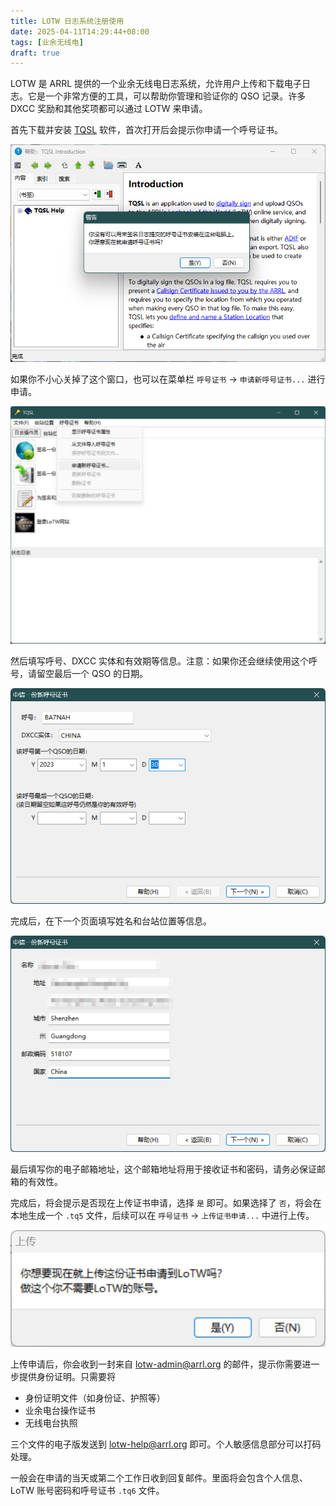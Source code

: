 ```yaml
---
title: LOTW 日志系统注册使用
date: 2025-04-11T14:29:44+08:00
tags: [业余无线电]
draft: true
---
```


LOTW 是 ARRL 提供的一个业余无线电日志系统，允许用户上传和下载电子日志。它是一个非常方便的工具，可以帮助你管理和验证你的 QSO 记录。许多 DXCC 奖励和其他奖项都可以通过 LOTW 来申请。

首先下载并安装 [TQSL](http://www.arrl.org/tqsl-download) 软件，首次打开后会提示你申请一个呼号证书。

![](images/image.jpg)

如果你不小心关掉了这个窗口，也可以在菜单栏 `呼号证书` -> `申请新呼号证书...` 进行申请。

![](images/image-1.jpg)

然后填写呼号、DXCC 实体和有效期等信息。注意：如果你还会继续使用这个呼号，请留空最后一个 QSO 的日期。

![](images/image-2.jpg)

完成后，在下一个页面填写姓名和台站位置等信息。

![](images/image-3.jpg)

最后填写你的电子邮箱地址，这个邮箱地址将用于接收证书和密码，请务必保证邮箱的有效性。

完成后，将会提示是否现在上传证书申请，选择 `是` 即可。如果选择了 `否`，将会在本地生成一个 `.tq5` 文件，后续可以在 `呼号证书` -> `上传证书申请...` 中进行上传。

![](images/image-4.jpg)

上传申请后，你会收到一封来自 lotw-admin@arrl.org 的邮件，提示你需要进一步提供身份证明。只需要将

- 身份证明文件（如身份证、护照等）
- 业余电台操作证书
- 无线电台执照

三个文件的电子版发送到 lotw-help@arrl.org 即可。个人敏感信息部分可以打码处理。

一般会在申请的当天或第二个工作日收到回复邮件。里面将会包含个人信息、 LoTW 账号密码和呼号证书 `.tq6` 文件。
